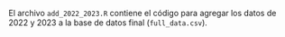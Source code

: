 
El archivo `add_2022_2023.R` contiene el código para agregar los datos de 2022 y 2023 a la base de datos final (`full_data.csv`).